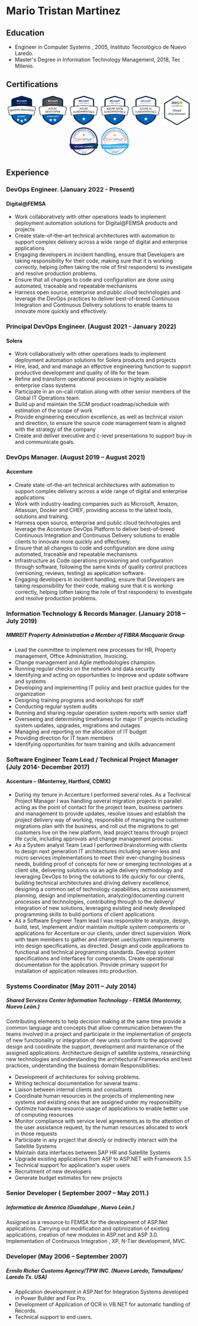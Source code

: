 # Mario Tristan Martinez #

## Education ##
* Engineer in Computer Systems , 2005, Instituto Tecnológico de Nuevo Laredo.
* Master's Degree in Information Technology Management, 2018, Tec Milenio.

## Certifications ##

<p align='center'>
<a href="https://www.credly.com/badges/0438d817-6697-44c1-8572-82d7c0e25ae4/public_url" target="_blank"><img  height="80" src="https://raw.githubusercontent.com/mariotristan/mariotristan/main/images/CERT-Expert-DevOps-Engineer-600x600.png"></a>  
  <a href="https://www.credly.com/badges/e0fdd88b-e52c-4ad0-933b-da611956f048/public_url"><img  height="80" src="https://raw.githubusercontent.com/mariotristan/mariotristan/main/images/azure-developer-associate-600x600.png"></a>  
<a href="https://www.credly.com/badges/e55a31b3-562d-487c-8cac-43ee8e7a3283/public_url"><img  height="80" src="https://raw.githubusercontent.com/mariotristan/mariotristan/main/images/azure-fundamentals-600x600.png"></a>
<a href="https://www.credly.com/badges/e55a31b3-562d-487c-8cac-43ee8e7a3283/public_url"><img  height="80" src="https://raw.githubusercontent.com/mariotristan/mariotristan/main/images/azure-data-fundamentals-600x600.png"></a>
	<a href="https://www.credly.com/badges/9d3a9f5d-6806-48b3-9a4f-bb9415fb9092/public_url"><img height="80"
						src="https://raw.githubusercontent.com/mariotristan/mariotristan/main/images/microsoft-certified-azure-ai-fundamentals.png"></a>
<a href="https://www.credly.com/badges/611af53c-009f-4249-9ca4-26d8cab18010/public_url">
<img  height="80" src="https://raw.githubusercontent.com/mariotristan/mariotristan/main/images/cloudpractitioner.png"></a>
<a href="https://www.credly.com/badges/1fe5dcbc-d445-44e9-93be-fc4e9e8d865f/public_url">
<img  height="80" src="https://raw.githubusercontent.com/mariotristan/mariotristan/main/images/CertiProf-Badge-LLL.png"></a>
<a href="https://www.credly.com/badges/9a3e130e-4b73-4872-a2da-ee7034f0a013/public_url">
<img  height="80" src="https://raw.githubusercontent.com/mariotristan/mariotristan/main/images/CertiProf-Badge-SFPC.png">
  </a>
</p>




## Experience ##

### DevOps Engineer. (January 2022 - Present) ###
#### Digital@FEMSA ####

* Work collaboratively with other operations leads to implement deployment automation solutions for Digital@FEMSA products and projects
* Create state-of-the-art technical architectures with automation to support complex delivery across a wide range of digital and enterprise applications
* Engaging developers in incident handling, ensure that Developers are taking responsibility for their code, making sure that it is working correctly, helping (often taking the role of first responders) to investigate and resolve production problems.
* Ensure that all changes to code and configuration are done using automated, traceable and repeatable mechanisms
* Harness open source, enterprise and public cloud technologies and leverage the DevOps practices to deliver best-of-breed Continuous Integration and Continuous Delivery solutions to enable teams to innovate more quickly and effectively.

### Principal DevOps Engineer. (August 2021 - January 2022) ###
#### Solera ####

* Work collaboratively with other operations leads to implement deployment automation solutions for Solera products and projects
* Hire, lead, and and manage an effective engineering function to support productive development and quality of life for the team
* Refine and transform operational processes in highly available enterprise class systems
* Participate in an on-call rotation along with other senior members of the Global IT Operations team.
* Build up and maintain the SCM product roadmap/schedule with estimation of the scope of work
* Provide engineering execution excellence, as well as technical vision and direction, to ensure the source code management team is aligned with the strategy of the company
* Create and deliver executive and c-level presentations to support buy-in and communicate goals.

### DevOps Manager. (August 2019 – August 2021) ###
#### Accenture ####
* Create state-of-the-art technical architectures with automation to support complex delivery across a wide range of digital and enterprise applications
* Work with industry-leading companies such as Microsoft, Amazon, Atlassian, Docker and CHEF, providing access to the latest tools, solutions and training.
* Harness open source, enterprise and public cloud technologies and leverage the Accenture DevOps Platform to deliver best-of-breed Continuous Integration and Continuous Delivery solutions to enable clients to innovate more quickly and effectively.
* Ensure that all changes to code and configuration are done using automated, traceable and repeatable mechanisms
* Infrastructure as Code operations provisioning and configuration through software, following the same kinds of quality control practices (versioning, reviews, testing) as application software.
* Engaging developers in incident handling, ensure that Developers are taking responsibility for their code, making sure that it is working correctly, helping (often taking the role of first responders) to investigate and resolve production problems.

### Information Technology & Records Manager. (January 2018 – July 2019) #### 
##### MMREIT Property Administration a Member of FIBRA Macquarie Group #####
* Lead the committee to implement new processes for HR, Property management, Office Administration, Invoicing. 
* Change management and Agile methodologies champion.
* Running regular checks on the network and data security
* Identifying and acting on opportunities to improve and update software and systems
* Developing and implementing IT policy and best practice guides for the organization
* Designing training programs and workshops for staff
* Conducting regular system audits
* Running and sharing regular operation system reports with senior staff
* Overseeing and determining timeframes for major IT projects including system updates, upgrades, migrations and outages
* Managing and reporting on the allocation of IT budget
* Providing direction for IT team members
* Identifying opportunities for team training and skills advancement

### Software Engineer Team Lead / Technical Project Manager (July 2014- December 2017) ###

#### Accenture – (Monterrey, Hartford, CDMX) ####

* During my tenure in Accenture I performed several roles.
As a Technical Project Manager I was handling several migration projects in parallel acting as the point of contact for the project team, business partners and management to provide updates, resolve issues and establish the project delivery way of working, responsible of managing the customer migrations plan with the business, and roll out the migrations to get customers live on the new platform, lead project teams through project life cycle, including approvals and change management process.
* As a System analyst Team Lead I performed brainstorming with clients to design next generation IT architectures including server-less and micro services implementations to meet their ever-changing business needs, building proof of concepts for new or emerging technologies at a client site, delivering solutions via an agile delivery methodology and leveraging DevOps to bring the solutions to life quickly for our clients, building technical architectures and driving delivery excellence, designing a common set of technology capabilities, across assessment, planning, design and implementation, analyzing/documenting current processes and technologies, contributing through to the delivery/ integration of new solutions, leveraging existing and newly developed programming skills to build portions of client applications
* As a Software Engineer Team lead I was responsible to analyze, design, build, test, implement and/or maintain multiple system components or applications for Accenture or our clients, under direct supervision. Work with team members to gather and interpret user/system requirements into design specifications, as directed. Design and code applications to functional and technical programming standards. Develop system specifications and interfaces for components. Create operational documentation for the application. Provide primary support for installation of application releases into production.

### Systems Coordinator (May 2011 – July 2014) ###
##### Shared Services Center Information Technology - FEMSA (Monterrey, Nuevo León.) #####

Contributing elements to help decision making at the same time provide a common language and concepts that allow communication between the teams involved in a project and participate in the implementation of projects of new functionality or integration of new units conform to the approved design and coordinate the support, development and maintenance of the assigned applications. 
 Architecture design of satellite systems, researching new technologies and understanding the architectural Frameworks and best practices, understanding the business domain
Responsibilities:
* Development of architectures for solving problems.
* Writing technical documentation for several teams .
* Liaison between internal clients and consultants
*  Coordinate human resources in the projects of implementing new systems and existing ones that are assigned under my responsibility
*  Optimize hardware resource usage of applications to enable better use of computing resources
* Monitor compliance with service level agreements as to the attention of the user assistance request,  by the human resources allocated to work in those requests
*  Participate in any project that directly or indirectly interact with the Satellite Systems
* Maintain data interfaces between SAP HR and Satellite Systems
* Upgrade existing applications from ASP to ASP.NET with Framework 3.5
* Technical support for application's super users
* Recruitment of new developers
* Generate budget estimates for new projects

### Senior Developer  ( September 2007 – May 2011.) ###
##### Informatica de América (Guadalupe , Nuevo León.) #####
Assigned as a resource to FEMSA for the development of ASP.Net applications. 
Carrying out modification and optimization of existing applications,  creation of new modules in ASP.net  and ASP 3.0. Implementation of Continuous Integration , XP, N-Tier development, MVC.

### Developer (May 2006 – September 2007) ###
##### Ermilo Richer Customs Agency/TPW INC. (Nuevo Laredo, Tamaulipas/ Laredo Tx. USA) #####
* Application development in ASP.Net for Integration Systems developed in Power Builder and Fox Pro.
* Development of Application of OCR in VB.NET for automatic handling of Records. 
* Technical support to end users.                                                                                                               
